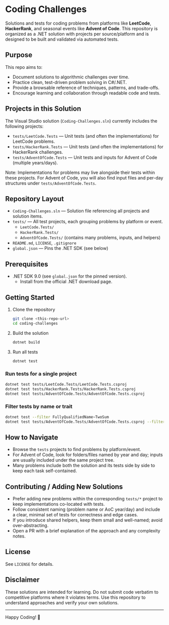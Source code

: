 # Coding Challenges

Solutions and tests for coding problems from platforms like **LeetCode**, **HackerRank**, and seasonal events like **Advent of Code**. This repository is organized as a .NET solution with projects per source/platform and is designed to be built and validated via automated tests.

## Purpose

This repo aims to:

- Document solutions to algorithmic challenges over time.
- Practice clean, test-driven problem solving in C#/.NET.
- Provide a browsable reference of techniques, patterns, and trade-offs.
- Encourage learning and collaboration through readable code and tests.

## Projects in this Solution

The Visual Studio solution (`Coding-Challenges.sln`) currently includes the following projects:

- `tests/LeetCode.Tests` — Unit tests (and often the implementations) for LeetCode problems.
- `tests/HackerRank.Tests` — Unit tests (and often the implementations) for HackerRank challenges.
- `tests/AdventOfCode.Tests` — Unit tests and inputs for Advent of Code (multiple years/days).

Note: Implementations for problems may live alongside their tests within these projects. For Advent of Code, you will also find input files and per-day structures under `tests/AdventOfCode.Tests`.

## Repository Layout

- `Coding-Challenges.sln` — Solution file referencing all projects and solution items.
- `tests/` — All test projects, each grouping problems by platform or event.
  - `LeetCode.Tests/`
  - `HackerRank.Tests/`
  - `AdventOfCode.Tests/` (contains many problems, inputs, and helpers)
- `README.md`, `LICENSE`, `.gitignore`
- `global.json` — Pins the .NET SDK (see below)

## Prerequisites

- .NET SDK 9.0 (see `global.json` for the pinned version).
  - Install from the official .NET download page.

## Getting Started

1. Clone the repository
   ```bash
   git clone <this-repo-url>
   cd coding-challenges
   ```
2. Build the solution
   ```bash
   dotnet build
   ```
3. Run all tests
   ```bash
   dotnet test
   ```

### Run tests for a single project

```bash
dotnet test tests/LeetCode.Tests/LeetCode.Tests.csproj
dotnet test tests/HackerRank.Tests/HackerRank.Tests.csproj
dotnet test tests/AdventOfCode.Tests/AdventOfCode.Tests.csproj
```

### Filter tests by name or trait

```bash
dotnet test --filter FullyQualifiedName~TwoSum
dotnet test tests/AdventOfCode.Tests/AdventOfCode.Tests.csproj --filter TestCategory=Day05
```

## How to Navigate

- Browse the `tests` projects to find problems by platform/event.
- For Advent of Code, look for folders/files named by year and day; inputs are usually included under the same project tree.
- Many problems include both the solution and its tests side by side to keep each task self-contained.

## Contributing / Adding New Solutions

- Prefer adding new problems within the corresponding `tests/*` project to keep implementations co-located with tests.
- Follow consistent naming (problem name or AoC year/day) and include a clear, minimal set of tests for correctness and edge cases.
- If you introduce shared helpers, keep them small and well-named; avoid over-abstracting.
- Open a PR with a brief explanation of the approach and any complexity notes.

## License

See `LICENSE` for details.

## Disclaimer

These solutions are intended for learning. Do not submit code verbatim to competitive platforms where it violates terms. Use this repository to understand approaches and verify your own solutions.

---

Happy Coding! 🚀
